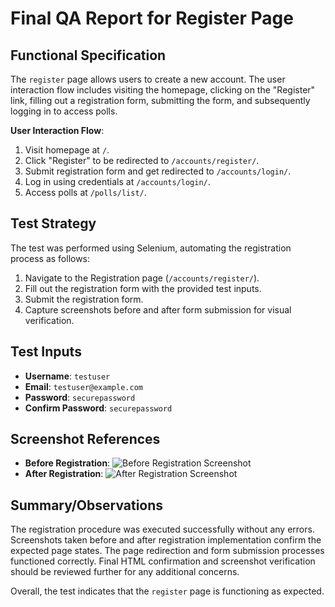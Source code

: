# Final QA Report for Register Page

## Functional Specification
The `register` page allows users to create a new account. The user interaction flow includes visiting the homepage, clicking on the "Register" link, filling out a registration form, submitting the form, and subsequently logging in to access polls.

**User Interaction Flow**:
1. Visit homepage at `/`.
2. Click "Register" to be redirected to `/accounts/register/`.
3. Submit registration form and get redirected to `/accounts/login/`.
4. Log in using credentials at `/accounts/login/`.
5. Access polls at `/polls/list/`.

## Test Strategy
The test was performed using Selenium, automating the registration process as follows:
1. Navigate to the Registration page (`/accounts/register/`).
2. Fill out the registration form with the provided test inputs.
3. Submit the registration form.
4. Capture screenshots before and after form submission for visual verification.

## Test Inputs
- **Username**: `testuser`
- **Email**: `testuser@example.com`
- **Password**: `securepassword`
- **Confirm Password**: `securepassword`

## Screenshot References
- **Before Registration**: ![Before Registration Screenshot](screenshots/before_register.png)
- **After Registration**: ![After Registration Screenshot](screenshots/after_register.png)

## Summary/Observations
The registration procedure was executed successfully without any errors. Screenshots taken before and after registration implementation confirm the expected page states. The page redirection and form submission processes functioned correctly. Final HTML confirmation and screenshot verification should be reviewed further for any additional concerns. 

Overall, the test indicates that the `register` page is functioning as expected.